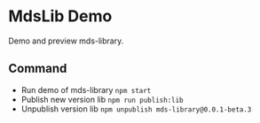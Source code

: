# MdsLib Demo
Demo and preview mds-library.

## Command
- Run demo of mds-library `npm start`
- Publish new version lib `npm run publish:lib`
- Unpublish version lib `npm unpublish mds-library@0.0.1-beta.3`